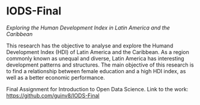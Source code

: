 # IODS-Final

*Exploring the Human Development Index in Latin America and the Caribbean*

This research has the objective to analyse and explore the Humand Development Index (HDI) of Latin America and the Caribbean. As a region commonly known as unequal and diverse, Latin America has interesting development patterns and structures. The main objective of this research is to find a relationship between female education and a high HDI index, as well as a better economic performance. 

Final Assignment for Introduction to Open Data Science. Link to the work: https://github.com/guinv8/IODS-Final
